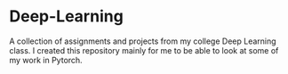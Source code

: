# Deep-Learning
A collection of assignments and projects from my college Deep Learning class. I created this repository mainly for me to be able to look at some of my work in Pytorch.
